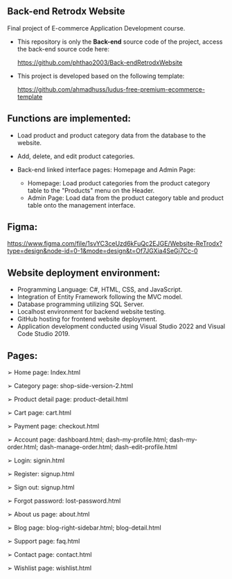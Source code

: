 ## Back-end Retrodx Website

Final project of E-commerce Application Development course.

- This repository is only the **Back-end** source code of the project, access the back-end source code here:

  [https://github.com/phthao2003/Back-endRetrodxWebsite ](https://github.com/phthao2003/RetrodxWebsite)
- This project is developed based on the following template:

  https://github.com/ahmadhuss/ludus-free-premium-ecommerce-template

## Functions are implemented:

- Load product and product category data from the database to the website.

- Add, delete, and edit product categories.

- Back-end linked interface pages: Homepage and Admin Page:

  - Homepage: Load product categories from the product category table to the "Products" menu on the Header.
  - Admin Page: Load data from the product category table and product table onto the management interface.

## Figma: 
https://www.figma.com/file/1svYC3ceUzd6kFuQc2EJGE/Website-ReTrodx?type=design&node-id=0-1&mode=design&t=Of7JGXia4SeGj7Cc-0

## Website deployment environment:
- Programming Language: C#, HTML, CSS, and JavaScript.
- Integration of Entity Framework following the MVC model.
- Database programming utilizing SQL Server.
- Localhost environment for backend website testing.
- GitHub hosting for frontend website deployment.
- Application development conducted using Visual Studio 2022 and Visual Code Studio 2019. 

## Pages:
➢ Home page: Index.html

➢ Category page: shop-side-version-2.html

➢ Product detail page: product-detail.html

➢ Cart page: cart.html

➢ Payment page: checkout.html

➢ Account page: dashboard.html; dash-my-profile.html; dash-my-order.html; dash-manage-order.html; dash-edit-profile.html

➢ Login: signin.html

➢ Register: signup.html

➢ Sign out: signup.html

➢ Forgot password: lost-password.html

➢ About us page: about.html

➢ Blog page: blog-right-sidebar.html; blog-detail.html

➢ Support page: faq.html

➢ Contact page: contact.html

➢ Wishlist page: wishlist.html
